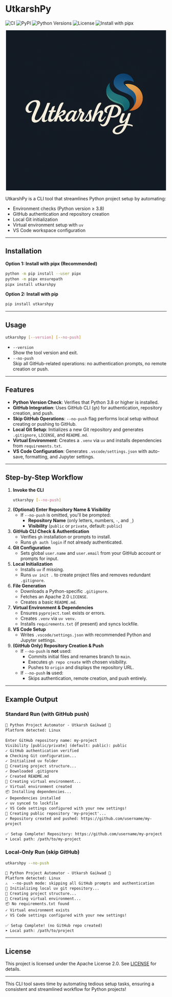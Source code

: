 # UtkarshPy

![CI](https://github.com/utkarshg1/utkarshpy/actions/workflows/ci.yml/badge.svg) ![PyPI](https://img.shields.io/pypi/v/utkarshpy.svg) ![Python Versions](https://img.shields.io/pypi/pyversions/utkarshpy.svg) ![License](https://img.shields.io/github/license/utkarshg1/utkarshpy) ![Install with pipx](https://img.shields.io/badge/Install%20with-pipx-ff69b4?logo=pypi)

<p align="center">
  <img src="https://raw.githubusercontent.com/utkarshg1/utkarshpy/main/assets/logo.png" alt="UtkarshPy Logo" width="500"/>
</p>

UtkarshPy is a CLI tool that streamlines Python project setup by automating:

- Environment checks (Python version ≥ 3.8)
- GitHub authentication and repository creation
- Local Git initialization
- Virtual environment setup with `uv`
- VS Code workspace configuration

---

## Installation

**Option 1: Install with pipx (Recommended)**

```bash
python -m pip install --user pipx
python -m pipx ensurepath
pipx install utkarshpy
```

**Option 2: Install with pip**

```bash
pip install utkarshpy
```

---

## Usage

```bash
utkarshpy [--version] [--no-push]
```

- `--version`  
  Show the tool version and exit.
- `--no-push`  
  Skip all GitHub-related operations: no authentication prompts, no remote creation or push.

---

## Features

- **Python Version Check**: Verifies that Python 3.8 or higher is installed.
- **GitHub Integration**: Uses GitHub CLI (`gh`) for authentication, repository creation, and push.
- **Skip GitHub Operations**: `--no-push` flag performs local setup without creating or pushing to GitHub.
- **Local Git Setup**: Initializes a new Git repository and generates `.gitignore`, `LICENSE`, and `README.md`.
- **Virtual Environment**: Creates a `.venv` via `uv` and installs dependencies from `requirements.txt`.
- **VS Code Configuration**: Generates `.vscode/settings.json` with auto-save, formatting, and Jupyter settings.

---

## Step-by-Step Workflow

1. **Invoke the CLI**
   ```bash
   utkarshpy [--no-push]
   ```
2. **(Optional) Enter Repository Name & Visibility**
   - If `--no-push` is omitted, you'll be prompted:
     - **Repository Name** (only letters, numbers, `-`, and `_`)
     - **Visibility** (`public` or `private`, default: `public`)
3. **GitHub CLI Check & Authentication**
   - Verifies `gh` installation or prompts to install.
   - Runs `gh auth login` if not already authenticated.
4. **Git Configuration**
   - Sets global `user.name` and `user.email` from your GitHub account or prompts for input.
5. **Local Initialization**
   - Installs `uv` if missing.
   - Runs `uv init .` to create project files and removes redundant `.gitignore`.
6. **File Generation**
   - Downloads a Python-specific `.gitignore`.
   - Fetches an Apache 2.0 `LICENSE`.
   - Creates a basic `README.md`.
7. **Virtual Environment & Dependencies**
   - Ensures `pyproject.toml` exists or errors.
   - Creates `.venv` via `uv venv`.
   - Installs `requirements.txt` (if present) and syncs lockfile.
8. **VS Code Setup**
   - Writes `.vscode/settings.json` with recommended Python and Jupyter settings.
9. **(GitHub Only) Repository Creation & Push**
   - If `--no-push` is **not** used:
     - Commits initial files and renames branch to `main`.
     - Executes `gh repo create` with chosen visibility.
     - Pushes to `origin` and displays the repository URL.
   - If `--no-push` **is** used:
     - Skips authentication, remote creation, and push entirely.

---

## Example Output

### Standard Run (with GitHub push)

```
🚀 Python Project Automator - Utkarsh Gaikwad 🚀
Platform detected: Linux

Enter GitHub repository name: my-project
Visibility [public/private] (default: public): public
✓ GitHub authentication verified
⚙️ Checking Git configuration...
✓ Initialized uv folder
📂 Creating project structure...
✓ Downloaded .gitignore
✓ Created README.md
🔄 Creating virtual environment...
✓ Virtual environment created
📦 Installing dependencies...
✓ Dependencies installed
✓ uv synced to lockfile
✓ VS Code settings configured with your new settings!
🔄 Creating public repository 'my-project'...
✓ Repository created and pushed: https://github.com/username/my-project

✅ Setup Complete! Repository: https://github.com/username/my-project
➤ Local path: /path/to/my-project
```

### Local-Only Run (skip GitHub)

```bash
utkarshpy --no-push
```

```
🚀 Python Project Automator - Utkarsh Gaikwad 🚀
Platform detected: Linux
⚠️  --no-push mode: skipping all GitHub prompts and authentication
🔄 Initializing local uv git repository...
📂 Creating project structure...
🔄 Creating virtual environment...
📦 No requirements.txt found
✓ Virtual environment exists
✓ VS Code settings configured with your new settings!

✅ Setup Complete! (no GitHub repo created)
➤ Local path: /path/to/project
```

---

## License

This project is licensed under the Apache License 2.0. See [LICENSE](LICENSE) for details.

---
This CLI tool saves time by automating tedious setup tasks, ensuring a consistent and streamlined workflow for Python projects!
